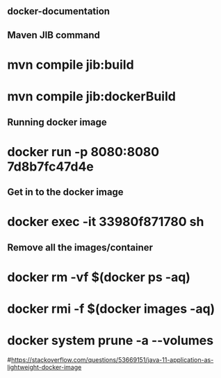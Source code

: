 ## docker-documentation

## Maven JIB command
# mvn compile jib:build
# mvn compile jib:dockerBuild

## Running docker image
# docker run -p 8080:8080 7d8b7fc47d4e

## Get in to the docker image
# docker exec -it 33980f871780 sh


## Remove all the images/container
# docker rm -vf $(docker ps -aq)
# docker rmi -f $(docker images -aq)
# docker system prune -a --volumes


#https://stackoverflow.com/questions/53669151/java-11-application-as-lightweight-docker-image
